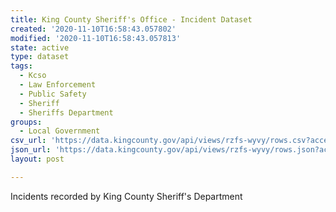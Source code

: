 ```yaml
---
title: King County Sheriff's Office - Incident Dataset
created: '2020-11-10T16:58:43.057802'
modified: '2020-11-10T16:58:43.057813'
state: active
type: dataset
tags:
  - Kcso
  - Law Enforcement
  - Public Safety
  - Sheriff
  - Sheriffs Department
groups:
  - Local Government
csv_url: 'https://data.kingcounty.gov/api/views/rzfs-wyvy/rows.csv?accessType=DOWNLOAD'
json_url: 'https://data.kingcounty.gov/api/views/rzfs-wyvy/rows.json?accessType=DOWNLOAD'
layout: post

---
```

Incidents recorded by King County Sheriff's Department
